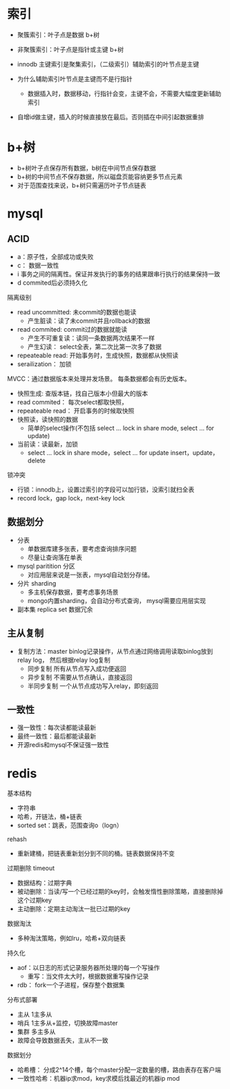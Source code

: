 # 索引
- 聚簇索引：叶子点是数据 b+树
- 非聚簇索引：叶子点是指针或主键  b+树
- innodb 主键索引是聚集索引，（二级索引）辅助索引的叶节点是主键
- 为什么辅助索引叶节点是主键而不是行指针
    - 数据插入时，数据移动，行指针会变，主键不会，不需要大幅度更新辅助索引

- 自增id做主键，插入的时候直接放在最后。否则插在中间引起数据重排

# b+树
- b+树叶子点保存所有数据，b树在中间节点保存数据
- b+树的中间节点不保存数据，所以磁盘页能容纳更多节点元素
- 对于范围查找来说，b+树只需遍历叶子节点链表


# mysql
## ACID
- a：原子性，全部成功或失败
- c： 数据一致性
- i 事务之间的隔离性。保证并发执行的事务的结果跟串行执行的结果保持一致
- d commited后必须持久化

隔离级别
- read uncommitted: 未commit的数据也能读
    - 产生脏读：读了未commit并且rollback的数据
- read commited: commit过的数据就能读
    - 产生不可重复读：读同一条数据两次结果不一样
    - 产生幻读： select全表，第二次比第一次多了数据
- repeateable read: 开始事务时，生成快照，数据都从快照读
- serailization： 加锁


MVCC：通过数据版本来处理并发场景。 每条数据都会有历史版本。
- 快照生成: 查版本链，找自己版本小但最大的版本
- read commited： 每次select都取快照，
- repeateable read： 开启事务的时候取快照
- 快照读，读快照的数据
    - 简单的select操作(不包括 select ... lock in share mode, select ... for update)
- 当前读：读最新，加锁
    - select ... lock in share mode，select ... for update insert，update，delete


锁冲突
- 行锁：innodb上，设置过索引的字段可以加行锁，没索引就扫全表
- record lock，gap lock，next-key lock


## 数据划分
- 分表 
    - 单数据库建多张表，要考虑查询排序问题
    - 尽量让查询落在单表
-   mysql paritition 分区
    - 对应用层来说是一张表，mysql自动划分存储。
-   分片 sharding
    - 多主机保存数据，要考虑事务场景
    - mongo内置sharding，会自动分布式查询， mysql需要应用层实现
- 副本集 replica set 数据冗余


## 主从复制
- 复制方法：master binlog记录操作，从节点通过网络调用读取binlog放到relay log， 然后根据relay log复制
    - 同步复制 所有从节点写入成功便返回
    - 异步复制 不需要从节点确认，直接返回
    - 半同步复制 一个从节点成功写入relay，即刻返回

## 一致性
- 强一致性：每次读都能读最新
- 最终一致性：最后都能读最新
- 开源redis和mysql不保证强一致性

# redis
基本结构
- 字符串
- 哈希，开链法，桶+链表
- sorted set：跳表，范围查询o（logn）
 
rehash
- 重新建桶，把链表重新划分到不同的桶。链表数据保持不变

过期删除 timeout
- 数据结构：过期字典
- 被动删除：当读/写一个已经过期的key时，会触发惰性删除策略，直接删除掉这个过期key
- 主动删除：定期主动淘汰一批已过期的key

数据淘汰
-  多种淘汰策略，例如lru，哈希+双向链表

持久化
- aof：以日志的形式记录服务器所处理的每一个写操作 
    - 重写：当文件太大时，根据数据重写操作记录
- rdb： fork一个子进程，保存整个数据集

分布式部署
- 主从   1主多从
- 哨兵  1主多从+监控，切换故障master
- 集群 多主多从
- 故障会导致数据丢失，主从不一致

数据划分
- 哈希槽： 分成2^14个槽，每个master分配一定数量的槽，路由表存在客户端
- 一致性哈希：机器ip求mod，key求模后找最近的机器ip mod



